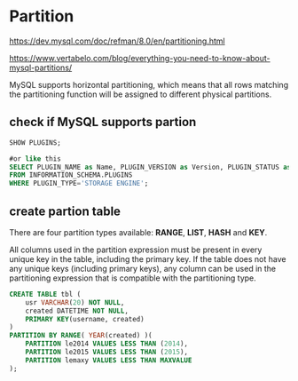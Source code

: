# Partition

https://dev.mysql.com/doc/refman/8.0/en/partitioning.html

https://www.vertabelo.com/blog/everything-you-need-to-know-about-mysql-partitions/

MySQL supports horizontal partitioning, which means that all rows matching the partitioning function will be assigned to different physical partitions.

## check if MySQL supports partion
```sql
SHOW PLUGINS;

#or like this
SELECT PLUGIN_NAME as Name, PLUGIN_VERSION as Version, PLUGIN_STATUS as Status
FROM INFORMATION_SCHEMA.PLUGINS
WHERE PLUGIN_TYPE='STORAGE ENGINE';
```

## create partion table
There are four partition types available: **RANGE**, **LIST**, **HASH** and **KEY**.

All columns used in the partition expression must be present in every unique key in the table, including the primary key. If the table does not have any unique keys (including primary keys), any column can be used in the partitioning expression that is compatible with the partitioning type.

```sql
CREATE TABLE tbl (
    usr VARCHAR(20) NOT NULL,
    created DATETIME NOT NULL,
    PRIMARY KEY(username, created)
)
PARTITION BY RANGE( YEAR(created) )(
    PARTITION le2014 VALUES LESS THAN (2014),
    PARTITION le2015 VALUES LESS THAN (2015),
    PARTITION lemaxy VALUES LESS THAN MAXVALUE
);
```
